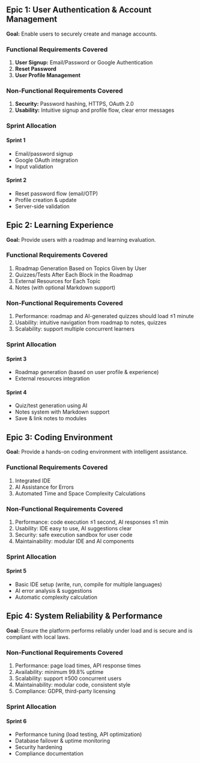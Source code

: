 ## Epic 1: User Authentication & Account Management

**Goal:**
Enable users to securely create and manage accounts.

### Functional Requirements Covered
1. **User Signup:** Email/Password or Google Authentication
2. **Reset Password**
3. **User Profile Management**

### Non-Functional Requirements Covered
1. **Security:** Password hashing, HTTPS, OAuth 2.0
2. **Usability:** Intuitive signup and profile flow, clear error messages

### Sprint Allocation

#### Sprint 1
- Email/password signup
- Google OAuth integration
- Input validation

#### Sprint 2
- Reset password flow (email/OTP)
- Profile creation & update
- Server-side validation

## Epic 2: Learning Experience

**Goal:**
Provide users with a roadmap and learning evaluation.

### Functional Requirements Covered
1. Roadmap Generation Based on Topics Given by User
2. Quizzes/Tests After Each Block in the Roadmap
3. External Resources for Each Topic
4. Notes (with optional Markdown support)

### Non-Functional Requirements Covered
1. Performance: roadmap and AI-generated quizzes should load ≤1 minute
2. Usability: intuitive navigation from roadmap to notes, quizzes
3. Scalability: support multiple concurrent learners

### Sprint Allocation

#### Sprint 3
- Roadmap generation (based on user profile & experience)
- External resources integration

#### Sprint 4
- Quiz/test generation using AI
- Notes system with Markdown support
- Save & link notes to modules


## Epic 3: Coding Environment

**Goal:** Provide a hands-on coding environment with intelligent assistance.

### Functional Requirements Covered
1. Integrated IDE
2. AI Assistance for Errors
3. Automated Time and Space Complexity Calculations

### Non-Functional Requirements Covered
1. Performance: code execution ≤1 second, AI responses ≤1 min
2. Usability: IDE easy to use, AI suggestions clear
3. Security: safe execution sandbox for user code
4. Maintainability: modular IDE and AI components

### Sprint Allocation

#### Sprint 5
- Basic IDE setup (write, run, compile for multiple languages)
- AI error analysis & suggestions
- Automatic complexity calculation



## Epic 4: System Reliability & Performance

**Goal:** Ensure the platform performs reliably under load and is secure and is compliant with local laws.

### Non-Functional Requirements Covered
1. Performance: page load times, API response times
2. Availability: minimum 99.8% uptime
3. Scalability: support ≥500 concurrent users
4. Maintainability: modular code, consistent style
5. Compliance: GDPR, third-party licensing

### Sprint Allocation

#### Sprint 6
- Performance tuning (load testing, API optimization)
- Database failover & uptime monitoring
- Security hardening
- Compliance documentation





